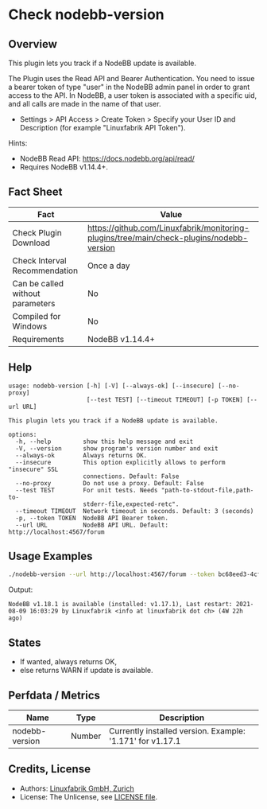 # Check nodebb-version

## Overview

This plugin lets you track if a NodeBB update is available.

The Plugin uses the Read API and Bearer Authentication. You need to issue a bearer token of type "user" in the NodeBB admin panel in order to grant access to the API. In NodeBB, a user token is associated with a specific uid, and all calls are made in the name of that user.

* Settings \> API Access \> Create Token \> Specify your User ID and Description (for example "Linuxfabrik API Token").

Hints:

* NodeBB Read API: <https://docs.nodebb.org/api/read/>
* Requires NodeBB v1.14.4+.


## Fact Sheet

| Fact | Value |
|----|----|
| Check Plugin Download                 | <https://github.com/Linuxfabrik/monitoring-plugins/tree/main/check-plugins/nodebb-version> |
| Check Interval Recommendation         | Once a day |
| Can be called without parameters      | No |
| Compiled for Windows                  | No |
| Requirements                          | NodeBB v1.14.4+ |


## Help

```text
usage: nodebb-version [-h] [-V] [--always-ok] [--insecure] [--no-proxy]
                      [--test TEST] [--timeout TIMEOUT] [-p TOKEN] [--url URL]

This plugin lets you track if a NodeBB update is available.

options:
  -h, --help         show this help message and exit
  -V, --version      show program's version number and exit
  --always-ok        Always returns OK.
  --insecure         This option explicitly allows to perform "insecure" SSL
                     connections. Default: False
  --no-proxy         Do not use a proxy. Default: False
  --test TEST        For unit tests. Needs "path-to-stdout-file,path-to-
                     stderr-file,expected-retc".
  --timeout TIMEOUT  Network timeout in seconds. Default: 3 (seconds)
  -p, --token TOKEN  NodeBB API Bearer token.
  --url URL          NodeBB API URL. Default: http://localhost:4567/forum
```


## Usage Examples

```bash
./nodebb-version --url http://localhost:4567/forum --token bc68eed3-4cff-4a6e-8372-3b41dfa67635
```

Output:

```text
NodeBB v1.18.1 is available (installed: v1.17.1), Last restart: 2021-08-09 16:03:29 by Linuxfabrik <info at linuxfabrik dot ch> (4W 22h ago)
```


## States

* If wanted, always returns OK,
* else returns WARN if update is available.


## Perfdata / Metrics

| Name | Type | Description |
|----|----|----|
| nodebb-version | Number | Currently installed version. Example: '1.171' for v1.17.1 |


## Credits, License

* Authors: [Linuxfabrik GmbH, Zurich](https://www.linuxfabrik.ch)
* License: The Unlicense, see [LICENSE file](https://unlicense.org/).
